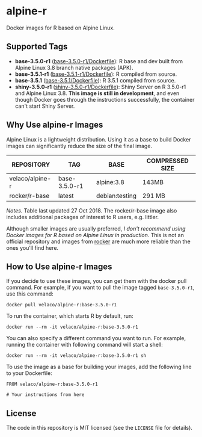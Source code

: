 # alpine-r

Docker images for R based on Alpine Linux.

## Supported Tags

* **base-3.5.0-r1** ([base-3.5.0-r1/Dockerfile](https://github.com/velaco/alpine-r/blob/master/base-3.5.0-r1/Dockerfile)): R base and dev built from Alpine Linux 3.8 branch native packages (APK).
* **base-3.5.1-r1** ([base-3.5.1-r1/Dockerfile](https://github.com/velaco/alpine-r/blob/master/base-3.5.1-r1/Dockerfile)): R compiled from source.
* **base-3.5.1** ([base-3.5.1/Dockerfile](https://github.com/velaco/alpine-r/blob/master/base-3.5.1/Dockerfile)): R 3.5.1 compiled from source.
* **shiny-3.5.0-r1** ([shiny-3.5.0-r1/Dockerfile](https://github.com/velaco/alpine-r/blob/master/shiny-3.5.0-r1/Dockerfile)): Shiny Server on R 3.5.0-r1 and Alpine Linux 3.8. **This image is still in development**, and even though Docker goes through the instructions successfully, the container can't start Shiny Server.

## Why Use alpine-r Images

Alpine Linux is a lightweight distribution. Using it as a base to build Docker images can significantly reduce the size of the final image. 

|REPOSITORY|TAG|BASE|COMPRESSED SIZE|
|-|-|-|-|
|velaco/alpine-r|base-3.5.0-r1|alpine:3.8|143MB|
|rocker/r-base|latest|debian:testing|291 MB|

*Notes*. Table last updated 27 Oct 2018. The rocker/r-base image also includes additional packages of interest to R users, e.g. littler.

Although smaller images are usually preferred, *I don't recommend using Docker images for R based on Alpine Linux in production*. This is not an official repository and images from [rocker](https://hub.docker.com/r/rocker/) are much more reliable than the ones you'll find here.

## How to Use alpine-r Images

If you decide to use these images, you can get them with the docker pull command. For example, if you want to pull the image tagged `base-3.5.0-r1`, use this command:

```shell
docker pull velaco/alpine-r:base-3.5.0-r1
```
To run the container, which starts R by default, run:

```shell
docker run --rm -it velaco/alpine-r:base-3.5.0-r1
```

You can also specify a different command you want to run. For example, running the container with following command will start a shell:

```shell
docker run --rm -it velaco/alpine-r:base-3.5.0-r1 sh
```
To use the image as a base for building your images, add the following line to your Dockerfile:

```shell
FROM velaco/alpine-r:base-3.5.0-r1

# Your instructions from here
```

## License

The code in this repository is MIT licensed (see the `LICENSE` file for details).
